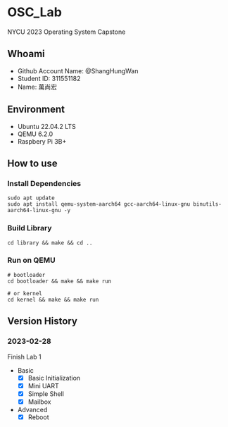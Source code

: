 # OSC_Lab

NYCU 2023 Operating System Capstone

## Whoami

- Github Account Name: @ShangHungWan
- Student ID: 311551182
- Name: 萬尚宏

## Environment

- Ubuntu 22.04.2 LTS
- QEMU 6.2.0
- Raspbery Pi 3B+

## How to use

### Install Dependencies

```shell
sudo apt update
sudo apt install qemu-system-aarch64 gcc-aarch64-linux-gnu binutils-aarch64-linux-gnu -y
```

### Build Library

```shell
cd library && make && cd ..
```

### Run on QEMU

```sehll
# bootloader
cd bootloader && make && make run

# or kernel
cd kernel && make && make run 
```

## Version History

### 2023-02-28

Finish Lab 1

- Basic
    - [x] Basic Initialization
    - [x] Mini UART
    - [x] Simple Shell
    - [x] Mailbox
- Advanced
    - [x] Reboot
